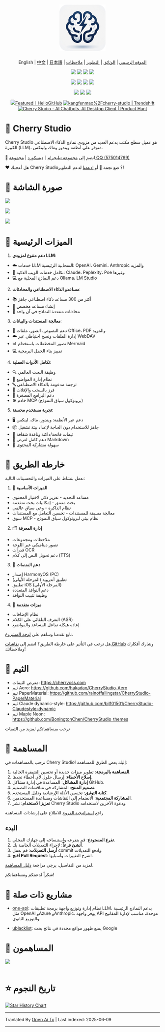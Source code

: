 <h1 align="center">
  <a href="https://github.com/CherryHQ/cherry-studio/releases">
    <img src="https://github.com/CherryHQ/cherry-studio/blob/main/build/icon.png?raw=true" width="150" height="150" alt="banner" /><br>
  </a>
</h1>
  <p align="center">English | <a href="./docs/README.zh.md">中文</a> | <a href="./docs/README.ja.md">日本語</a> | <a href="https://cherry-ai.com">الموقع الرسمي</a> | <a href="https://docs.cherry-ai.com/cherry-studio-wen-dang/en-us">الوثائق</a> | <a href="./docs/dev.md">التطوير</a> | <a href="https://github.com/CherryHQ/cherry-studio/issues">ملاحظات</a><br></p>

<!-- 题头徽章组合 -->

<div align="center">

[![][deepwiki-shield]][deepwiki-link]
[![][twitter-shield]][twitter-link]
[![][discord-shield]][discord-link]
[![][telegram-shield]][telegram-link]

</div>

<!-- 项目统计徽章 -->

<div align="center">

[![][github-stars-shield]][github-stars-link]
[![][github-forks-shield]][github-forks-link]
[![][github-release-shield]][github-release-link]
[![][github-contributors-shield]][github-contributors-link]

</div>

<div align="center">

[![][license-shield]][license-link]
[![][commercial-shield]][commercial-link]
[![][sponsor-shield]][sponsor-link]

</div>

<div align="center">
 <a href="https://hellogithub.com/repository/1605492e1e2a4df3be07abfa4578dd37" target="_blank"><img src="https://api.hellogithub.com/v1/widgets/recommend.svg?rid=1605492e1e2a4df3be07abfa4578dd37" alt="Featured｜HelloGitHub" style="width: 200px; height: 43px;" width="200" height="43" /></a>
 <a href="https://trendshift.io/repositories/11772" target="_blank"><img src="https://trendshift.io/api/badge/repositories/11772" alt="kangfenmao%2Fcherry-studio | Trendshift" style="width: 250px; height: 55px;" width="250" height="55"/></a>
 <a href="https://www.producthunt.com/posts/cherry-studio?embed=true&utm_source=badge-featured&utm_medium=badge&utm_souce=badge-cherry&#0045;studio" target="_blank"><img src="https://api.producthunt.com/widgets/embed-image/v1/featured.svg?post_id=496640&theme=light" alt="Cherry&#0032;Studio - AI&#0032;Chatbots&#0044;&#0032;AI&#0032;Desktop&#0032;Client | Product Hunt" style="width: 200px; height: 43px;" width="200" height="43" /></a>
</div>

# 🍒 Cherry Studio

Cherry Studio هو عميل سطح مكتب يدعم العديد من مزودي نماذج الذكاء الاصطناعي الكبيرة (LLM)، متوفر على أنظمة ويندوز وماك ولينكس.

👏 انضم إلى [مجموعة تيليجرام](https://t.me/CherryStudioAI)｜[ديسكورد](https://discord.gg/wez8HtpxqQ) | [مجموعة QQ (575014769)](https://qm.qq.com/q/lo0D4qVZKi)

❤️ هل أعجبك Cherry Studio؟ ضع نجمة 🌟 أو [ادعمنا](docs/sponsor.md) لدعم التطوير!

# 🌠 صورة الشاشة

![](https://github.com/user-attachments/assets/36dddb2c-e0fb-4a5f-9411-91447bab6e18)

![](https://github.com/user-attachments/assets/f549e8a0-2385-40b4-b52b-2039e39f2930)

![](https://github.com/user-attachments/assets/58e0237c-4d36-40de-b428-53051d982026)

# 🌟 الميزات الرئيسية

1. **دعم متنوع لمزودي LLM**:

- ☁️ خدمات LLM السحابية الرئيسية: OpenAI، Gemini، Anthropic والمزيد
- 🔗 تكامل خدمات الويب الذكية: Claude، Peplexity، Poe وغيرها
- 💻 دعم النماذج المحلية مع Ollama، LM Studio

2. **مساعدو الذكاء الاصطناعي والمحادثات**:

- 📚 أكثر من 300 مساعد ذكاء اصطناعي جاهز
- 🤖 إنشاء مساعد مخصص
- 💬 محادثات متعددة النماذج في آن واحد

3. **معالجة المستندات والبيانات**:

- 📄 دعم النصوص، الصور، ملفات Office، PDF والمزيد
- ☁️ إدارة الملفات ونسخ احتياطي عبر WebDAV
- 📊 تصور المخططات باستخدام Mermaid
- 💻 تمييز بناء الجمل البرمجية

4. **تكامل الأدوات العملية**:

- 🔍 وظيفة البحث العالمي
- 📝 نظام إدارة المواضيع
- 🔤 ترجمة مدعومة بالذكاء الاصطناعي
- 🎯 فرز بالسحب والإفلات
- 🔌 دعم البرامج المصغرة
- ⚙️ خادم MCP (بروتوكول سياق النموذج)

5. **تجربة مستخدم محسنة**:

- 🖥️ دعم عبر الأنظمة: ويندوز، ماك، لينكس
- 📦 جاهز للاستخدام دون الحاجة لإعداد بيئة تشغيل
- 🎨 ثيمات فاتحة/داكنة ونافذة شفافة
- 📝 دعم كامل لعرض Markdown
- 🤲 سهولة مشاركة المحتوى

# 📝 خارطة الطريق

نعمل بنشاط على الميزات والتحسينات التالية:

1. 🎯 **الميزات الأساسية**

- مساعد التحديد - تعزيز ذكي لاختيار المحتوى
- بحث معمق - إمكانيات بحث متقدمة
- نظام الذاكرة - وعي سياق عالمي
- معالجة مسبقة للمستندات - تحسين التعامل مع المستندات
- سوق MCP - نظام بيئي لبروتوكول سياق النموذج

2. 🗂 **إدارة المعرفة**

- ملاحظات ومجموعات
- تصور ديناميكي عبر اللوحة
- قدرات OCR
- دعم تحويل النص إلى كلام (TTS)

3. 📱 **دعم المنصات**

- إصدار HarmonyOS (PC)
- تطبيق أندرويد (المرحلة الأولى)
- تطبيق iOS (المرحلة الأولى)
- دعم النوافذ المتعددة
- وظيفة تثبيت النوافذ

4. 🔌 **ميزات متقدمة**

- نظام الإضافات
- التعرف التلقائي على الكلام (ASR)
- إعادة هيكلة تفاعل المساعد والمواضيع

تابع تقدمنا وساهم على [لوحة المشروع](https://github.com/orgs/CherryHQ/projects/7).

هل ترغب في التأثير على خارطة الطريق؟ انضم إلى [نقاشات GitHub](https://github.com/CherryHQ/cherry-studio/discussions) وشارك أفكارك وملاحظاتك!

# 🌈 الثيم

- معرض الثيمات: <https://cherrycss.com>
- ثيم Aero: <https://github.com/hakadao/CherryStudio-Aero>
- ثيم PaperMaterial: <https://github.com/rainoffallingstar/CherryStudio-PaperMaterial>
- ثيم Claude dynamic-style: <https://github.com/bjl101501/CherryStudio-Claudestyle-dynamic>
- ثيم Maple Neon: <https://github.com/BoningtonChen/CherryStudio_themes>

نرحب بمساهماتكم لمزيد من الثيمات

# 🤝 المساهمة

نرحب بالمساهمات في Cherry Studio! إليك بعض الطرق للمساهمة:

1. **المساهمة بالبرمجة**: تطوير ميزات جديدة أو تحسين الشيفرة الحالية.
2. **إصلاح الأخطاء**: إرسال حلول لأي أخطاء تجدها.
3. **إدارة المشاكل**: المساعدة في إدارة مشاكل GitHub.
4. **تصميم المنتج**: المشاركة في مناقشات التصميم.
5. **كتابة التوثيق**: تحسين الأدلة الإرشادية ودليل المستخدم.
6. **المشاركة المجتمعية**: الانضمام إلى النقاشات ومساعدة المستخدمين.
7. **تعزيز الاستخدام**: نشر Cherry Studio ودعوة الآخرين لاستخدامه.

راجع [استراتيجية الفروع](docs/branching-strategy-en.md) للاطلاع على إرشادات المساهمة

## البدء

1. **تفرع المستودع**: قم بتفرعه واستنساخه إلى جهازك المحلي.
2. **أنشئ فرعاً**: لإجراء التعديلات الخاصة بك.
3. **أرسل التعديلات**: قم بعمل commit وادفع التعديلات.
4. **افتح Pull Request**: اشرح التغييرات وأسبابها.

لمزيد من التفاصيل، يرجى مراجعة [دليل المساهمة](./CONTRIBUTING.md).

شكراً لدعمكم ومساهماتكم!

# 🔗 مشاريع ذات صلة

- [one-api](https://github.com/songquanpeng/one-api): نظام إدارة وتوزيع واجهة برمجة تطبيقات LLM، يدعم النماذج الرئيسية مثل OpenAI وAzure وAnthropic. يوفر واجهة API موحدة، مناسب لإدارة المفاتيح والتوزيع الثانوي.

- [ublacklist](https://github.com/iorate/ublacklist): يمنع ظهور مواقع محددة في نتائج بحث Google

# 🚀 المساهمون

<a href="https://github.com/CherryHQ/cherry-studio/graphs/contributors">
  <img src="https://contrib.rocks/image?repo=CherryHQ/cherry-studio" />
</a>
<br /><br />

# ⭐️ تاريخ النجوم

[![Star History Chart](https://api.star-history.com/svg?repos=CherryHQ/cherry-studio&type=Timeline)](https://star-history.com/#CherryHQ/cherry-studio&Timeline)

<!-- Links & Images -->
[deepwiki-shield]: https://img.shields.io/badge/Deepwiki-CherryHQ-0088CC?style=plastic
[deepwiki-link]: https://deepwiki.com/CherryHQ/cherry-studio
[twitter-shield]: https://img.shields.io/badge/Twitter-CherryStudioApp-0088CC?style=plastic&logo=x
[twitter-link]: https://twitter.com/CherryStudioApp
[discord-shield]: https://img.shields.io/badge/Discord-@CherryStudio-0088CC?style=plastic&logo=discord
[discord-link]: https://discord.gg/wez8HtpxqQ
[telegram-shield]: https://img.shields.io/badge/Telegram-@CherryStudioAI-0088CC?style=plastic&logo=telegram
[telegram-link]: https://t.me/CherryStudioAI

<!-- Links & Images -->
[github-stars-shield]: https://img.shields.io/github/stars/CherryHQ/cherry-studio?style=social
[github-stars-link]: https://github.com/CherryHQ/cherry-studio/stargazers
[github-forks-shield]: https://img.shields.io/github/forks/CherryHQ/cherry-studio?style=social
[github-forks-link]: https://github.com/CherryHQ/cherry-studio/network
[github-release-shield]: https://img.shields.io/github/v/release/CherryHQ/cherry-studio
[github-release-link]: https://github.com/CherryHQ/cherry-studio/releases
[github-contributors-shield]: https://img.shields.io/github/contributors/CherryHQ/cherry-studio
[github-contributors-link]: https://github.com/CherryHQ/cherry-studio/graphs/contributors

<!-- روابط وصور -->
[license-shield]: https://img.shields.io/badge/License-AGPLv3-important.svg?style=plastic&logo=gnu
[license-link]: https://www.gnu.org/licenses/agpl-3.0
[commercial-shield]: https://img.shields.io/badge/License-Contact-white.svg?style=plastic&logoColor=white&logo=telegram&color=blue
[commercial-link]: mailto:license@cherry-ai.com?subject=Commercial%20License%20Inquiry
[sponsor-shield]: https://img.shields.io/badge/Sponsor-FF6699.svg?style=plastic&logo=githubsponsors&logoColor=white
[sponsor-link]: https://github.com/CherryHQ/cherry-studio/blob/main/docs/sponsor.md


---


Tranlated By [Open Ai Tx](https://github.com/OpenAiTx/OpenAiTx) | Last indexed: 2025-06-09


---